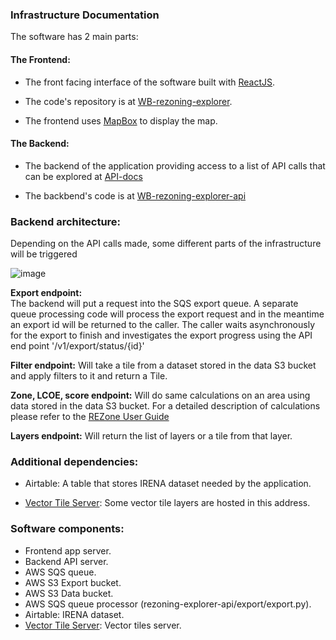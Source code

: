 ### Infrastructure Documentation 
The software has 2 main parts: 

#### The Frontend:  
- The front facing interface of the software built with [ReactJS](https://reactjs.org/).  

- The code's repository is at [WB-rezoning-explorer](https://github.com/worldbank/WB-rezoning-explorer).  

- The frontend uses [MapBox](https://www.mapbox.com/) to display the map. 


#### The Backend: 
- The backend of the application providing access to a list of API calls that can be explored at [API-docs](https://d2b8erzy6y494p.cloudfront.net/docs) 

- The backbend's code is at [WB-rezoning-explorer-api](https://github.com/worldbank/WB-rezoning-explorer-api) 

  

  

### Backend architecture: 
Depending on the API calls made, some different parts of the infrastructure will be triggered 

![image](../img/backend-endpoint-export-architecture.png) 


**Export endpoint:**  
The backend will put a request into the SQS export queue. A separate queue processing code will process the export request and in the meantime an export id will be returned to the caller. The caller waits asynchronously for the export to finish and investigates the export progress using the API end point '/v1/export/status/{id}' 
 
**Filter endpoint:** 
Will take a tile from a dataset stored in the data S3 bucket and apply filters to it and return a Tile. 

**Zone, LCOE, score endpoint:** 
Will do same calculations on an area using data stored in the data S3 bucket. For a detailed description of calculations please refer to the [REZone User Guide](https://gre-website-public.s3.us-east-2.amazonaws.com/rezoning_user_guide.pdf) 

**Layers endpoint:** 
Will return the list of layers or a tile from that layer.  

  

### Additional dependencies: 
- Airtable: A table that stores IRENA dataset needed by the application. 

- [Vector Tile Server](reztileserver.com): Some vector tile layers are hosted in this address.  

### Software components: 

- Frontend app server. 
- Backend API server. 
- AWS SQS queue. 
- AWS S3 Export bucket. 
- AWS S3 Data bucket. 
- AWS SQS queue processor (rezoning-explorer-api/export/export.py). 
- Airtable: IRENA dataset. 
- [Vector Tile Server](reztileserver.com): Vector tiles server. 
